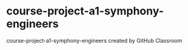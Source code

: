 # course-project-a1-symphony-engineers
course-project-a1-symphony-engineers created by GitHub Classroom
